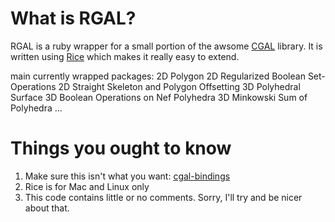 What is RGAL?
=============

RGAL is a ruby wrapper for a small portion of the awsome [CGAL](http://www.cgal.org) library.  It is written using [Rice](http://rice.rubyforge.org/) which makes it really easy to extend.

main currently wrapped packages:
2D Polygon
2D Regularized Boolean Set-Operations
2D Straight Skeleton and Polygon Offsetting
3D Polyhedral Surface
3D Boolean Operations on Nef Polyhedra
3D Minkowski Sum of Polyhedra
...


Things you ought to know
========================

1) Make sure this isn't what you want: [cgal-bindings](https://code.google.com/p/cgal-bindings/)
2) Rice is for Mac and Linux only
3) This code contains little or no comments.  Sorry, I'll try and be nicer about that.